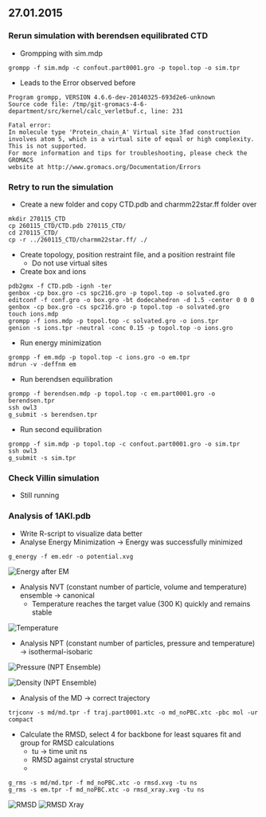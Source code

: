 ## 27.01.2015 

### Rerun simulation with berendsen equilibrated CTD

* Grompping with sim.mdp

```
grompp -f sim.mdp -c confout.part0001.gro -p topol.top -o sim.tpr
```

* Leads to the Error observed before


```
Program grompp, VERSION 4.6.6-dev-20140325-693d2e6-unknown
Source code file: /tmp/git-gromacs-4-6-department/src/kernel/calc_verletbuf.c, line: 231

Fatal error:
In molecule type 'Protein_chain_A' Virtual site 3fad construction involves atom 5, which is a virtual site of equal or high complexity. This is not supported.
For more information and tips for troubleshooting, please check the GROMACS
website at http://www.gromacs.org/Documentation/Errors

```

### Retry to run the simulation


* Create a new folder and copy CTD.pdb and charmm22star.ff folder over

```
mkdir 270115_CTD
cp 260115_CTD/CTD.pdb 270115_CTD/
cd 270115_CTD/
cp -r ../260115_CTD/charmm22star.ff/ ./
```

* Create topology, position restraint file, and a position restraint file
    * Do not use virtual sites
* Create box and ions
    

```
pdb2gmx -f CTD.pdb -ignh -ter
genbox -cp box.gro -cs spc216.gro -p topol.top -o solvated.gro
editconf -f conf.gro -o box.gro -bt dodecahedron -d 1.5 -center 0 0 0
genbox -cp box.gro -cs spc216.gro -p topol.top -o solvated.gro
touch ions.mdp
grompp -f ions.mdp -p topol.top -c solvated.gro -o ions.tpr
genion -s ions.tpr -neutral -conc 0.15 -p topol.top -o ions.gro

```

* Run energy minimization


```
grompp -f em.mdp -p topol.top -c ions.gro -o em.tpr
mdrun -v -deffnm em
```

* Run berendsen equilibration


```
grompp -f berendsen.mdp -p topol.top -c em.part0001.gro -o berendsen.tpr
ssh owl3
g_submit -s berendsen.tpr
```

* Run second equilibration

```
grompp -f sim.mdp -p topol.top -c confout.part0001.gro -o sim.tpr
ssh owl3
g_submit -s sim.tpr

```

### Check Villin simulation

* Still running

### Analysis of 1AKI.pdb

* Write R-script to visualize data better
* Analyse Energy Minimization → Energy was successfully minimized

```
g_energy -f em.edr -o potential.xvg

```

![Energy after EM](https://github.com/sagar87/MD/blob/master/270115/1AKB/potential_.png)

* Analysis NVT (constant number of particle, volume and temperature) ensemble → canonical
    * Temperature reaches the target value (300 K) quickly and remains stable

![Temperature](https://github.com/sagar87/MD/blob/master/270115/1AKB/temperature_.png)

* Analysis NPT (constant number of particles, pressure and temperature) → isothermal-isobaric

![Pressure (NPT Ensemble)](https://github.com/sagar87/MD/blob/master/270115/1AKB/pressure_.png)

![Density (NPT Ensemble)](https://github.com/sagar87/MD/blob/master/270115/1AKB/density_.png)

* Analysis of the MD → correct trajectory

```
trjconv -s md/md.tpr -f traj.part0001.xtc -o md_noPBC.xtc -pbc mol -ur compact

```

* Calculate the RMSD, select 4 for backbone for least squares fit and group for RMSD calculations 
    * tu → time unit ns
    * RMSD against crystal structure
    * 

```
g_rms -s md/md.tpr -f md_noPBC.xtc -o rmsd.xvg -tu ns
g_rms -s em.tpr -f md_noPBC.xtc -o rmsd_xray.xvg -tu ns
```

![RMSD](https://github.com/sagar87/MD/blob/master/270115/1AKB/rmsd_.png) ![RMSD Xray](https://github.com/sagar87/MD/blob/master/270115/1AKB/rmsd_xray.png)

